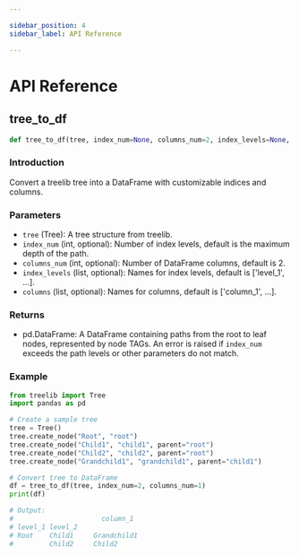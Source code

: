 ```yaml
---

sidebar_position: 4
sidebar_label: API Reference

---
```


# API Reference

## tree_to_df

```python
def tree_to_df(tree, index_num=None, columns_num=2, index_levels=None, columns=None):
```

### Introduction

Convert a treelib tree into a DataFrame with customizable indices and columns.

### Parameters

- `tree` (Tree): A tree structure from treelib.
- `index_num` (int, optional): Number of index levels, default is the maximum depth of the path.
- `columns_num` (int, optional): Number of DataFrame columns, default is 2.
- `index_levels` (list, optional): Names for index levels, default is ['level_1', ...].
- `columns` (list, optional): Names for columns, default is ['column_1', ...].

### Returns

- pd.DataFrame: A DataFrame containing paths from the root to leaf nodes, represented by node TAGs.
  An error is raised if `index_num` exceeds the path levels or other parameters do not match.

### Example

```python
from treelib import Tree
import pandas as pd

# Create a sample tree
tree = Tree()
tree.create_node("Root", "root")
tree.create_node("Child1", "child1", parent="root")
tree.create_node("Child2", "child2", parent="root")
tree.create_node("Grandchild1", "grandchild1", parent="child1")

# Convert tree to DataFrame
df = tree_to_df(tree, index_num=2, columns_num=1)
print(df)

# Output:
#                      column_1
# level_1 level_2             
# Root    Child1     Grandchild1
#         Child2     Child2
```